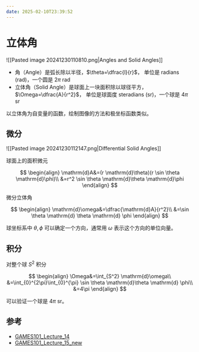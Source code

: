 ```yaml
---
date: 2025-02-10T23:39:52
---
```


# 立体角

![[Pasted image 20241230110810.png|Angles and Solid Angles]]

- 角（Angle）是弧长除以半径，$\theta=\dfrac{l}{r}$， 单位是 radians (rad)，一个圆是 $2 \pi$ rad
- 立体角（Solid Angle）是球面上一块面积除以球径平方， $\Omega=\dfrac{A}{r^2}$， 单位是球面度 steradians (sr)，一个球是 $4 \pi$ sr

以立体角为自变量的函数，绘制图像的方法和极坐标函数类似。

## 微分

![[Pasted image 20241230112147.png|Differential Solid Angles]]

球面上的面积微元

$$
\begin{align}
\mathrm{d}A&=(r \mathrm{d}\theta)(r \sin \theta \mathrm{d}\phi)\\
&=r^2 \sin \theta \mathrm{d}\theta \mathrm{d}\phi
\end{align}
$$

微分立体角

$$
\begin{align}
\mathrm{d}\omega&=\dfrac{\mathrm{d}A}{r^2}\\
&=\sin \theta \mathrm{d} \theta \mathrm{d} \phi
\end{align}
$$

球坐标系中 $\theta,\phi$ 可以确定一个方向，通常用 $\omega$ 表示这个方向的单位向量。

## 积分

对整个球 $S^2$ 积分

$$
\begin{align}
\Omega&=\int_{S^2} \mathrm{d}\omega\\
&=\int_{0}^{2\pi}\int_{0}^{\pi} \sin \theta \mathrm{d}\theta \mathrm{d} \phi\\
&=4\pi
\end{align}
$$

可以验证一个球是 $4\pi$ sr。

## 参考

- [GAMES101_Lecture_14](https://sites.cs.ucsb.edu/~lingqi/teaching/resources/GAMES101_Lecture_14.pdf)
- [GAMES101_Lecture_15_new](https://sites.cs.ucsb.edu/~lingqi/teaching/resources/GAMES101_Lecture_15.pdf)
